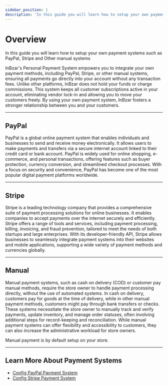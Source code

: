 ```yaml
---
sidebar_position: 1
description: 'In this guide you will learn how to setup your own payment systems such as PayPal, Stripe and Other manual systems'
---
```


# Overview

In this guide you will learn how to setup your own payment systems such as PayPal, Stripe and Other manual systems

InBzar's Personal Payment System empowers you to integrate your own payment methods, including PayPal, Stripe, or other manual systems, ensuring all payments go directly into your account without any transaction fees. Unlike other platforms, InBzar does not hold your funds or charge commissions. This system keeps all customer subscriptions active in your account, eliminating vendor lock-in and allowing you to move your customers freely. By using your own payment system, InBzar fosters a stronger relationship between you and your customers.

---

## PayPal

PayPal is a global online payment system that enables individuals and businesses to send and receive money electronically. It allows users to make payments and transfers via a secure internet account linked to their credit card or bank account. PayPal is widely used for online shopping, e-commerce, and personal transactions, offering features such as buyer protection, currency conversion, and streamlined checkout processes. With a focus on security and convenience, PayPal has become one of the most popular digital payment platforms worldwide.

---

## Stripe

Stripe is a leading technology company that provides a comprehensive suite of payment processing solutions for online businesses. It enables companies to accept payments over the internet securely and efficiently. Stripe offers a range of tools and services, including payment processing, billing, invoicing, and fraud prevention, tailored to meet the needs of both startups and large enterprises. With its developer-friendly API, Stripe allows businesses to seamlessly integrate payment systems into their websites and mobile applications, supporting a wide variety of payment methods and currencies globally.

---

## Manual

Manual payment systems, such as cash on delivery (COD) or customer pay manual methods, require the store owner to handle payment processing directly, without the use of automated systems. In cash on delivery, customers pay for goods at the time of delivery, while in other manual payment methods, customers might pay through bank transfers or checks. These systems necessitate the store owner to manually track and verify payments, update inventory, and manage order statuses, often involving additional steps for record-keeping and reconciliation. While manual payment systems can offer flexibility and accessibility to customers, they can also increase the administrative workload for store owners.

Manual payment is by default setup on your store.

---

## Learn More About Payment Systems

- [Config PayPal Payment System](./config-paypal.mdx)
- [Config Stripe Payment System](./config-stripe.mdx)
